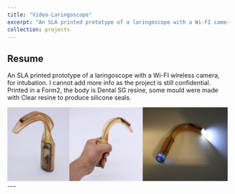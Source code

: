 ```yaml
---
title: "Video-Laringoscope"
excerpt: "An SLA printed prototype of a laringoscope with a Wi-FI camera, for intubation."
collection: projects
---
```


## Resume

An SLA printed prototype of a laringoscope with a Wi-FI wireless camera, for intubation. I cannot add more info as the project is still confidential. Printed in a Form2, the body is Dental SG resine, some mould were made with Clear resine to produce silicone seals.

<img src="/images/laringo.png" width="750">
---





